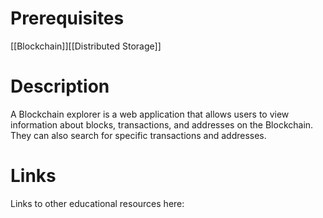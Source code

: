 # Prerequisites
[[Blockchain]][[Distributed Storage]]

# Description
  
A Blockchain explorer is a web application that allows users to view information about blocks, transactions, and addresses on the Blockchain. They can also search for specific transactions and addresses.

# Links
Links to other educational resources here: